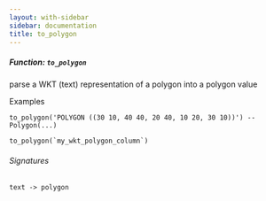 ```yaml
---
layout: with-sidebar
sidebar: documentation
title: to_polygon
---
```


##### Function: `to_polygon`
parse a WKT (text) representation of a polygon into a polygon value

  Examples

    to_polygon('POLYGON ((30 10, 40 40, 20 40, 10 20, 30 10))') -- Polygon(...)

    to_polygon(`my_wkt_polygon_column`)

###### Signatures
    text -> polygon


